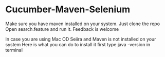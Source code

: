 # Cucumber-Maven-Selenium
Make sure you have maven installed on your system.
Just clone the repo
Open search.feature and run it.
Feedback is welcome

In case you are using Mac OD Seiira and Maven is  not installed on your system 
Here is what you can do to install it 
first type 
java -version 
in terminal 
